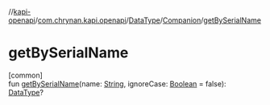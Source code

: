 //[kapi-openapi](../../../../index.md)/[com.chrynan.kapi.openapi](../../index.md)/[DataType](../index.md)/[Companion](index.md)/[getBySerialName](get-by-serial-name.md)

# getBySerialName

[common]\
fun [getBySerialName](get-by-serial-name.md)(name: [String](https://kotlinlang.org/api/latest/jvm/stdlib/kotlin/-string/index.html), ignoreCase: [Boolean](https://kotlinlang.org/api/latest/jvm/stdlib/kotlin/-boolean/index.html) = false): [DataType](../index.md)?
